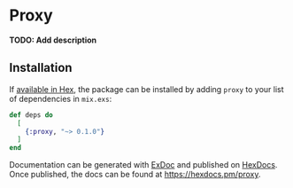 # Proxy

**TODO: Add description**

## Installation

If [available in Hex](https://hex.pm/docs/publish), the package can be installed
by adding `proxy` to your list of dependencies in `mix.exs`:

```elixir
def deps do
  [
    {:proxy, "~> 0.1.0"}
  ]
end
```

Documentation can be generated with [ExDoc](https://github.com/elixir-lang/ex_doc)
and published on [HexDocs](https://hexdocs.pm). Once published, the docs can
be found at <https://hexdocs.pm/proxy>.

